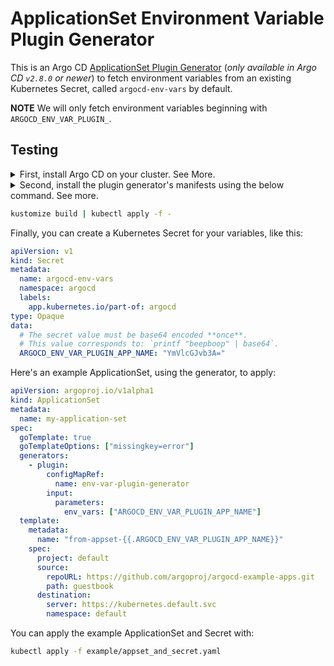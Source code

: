 # ApplicationSet Environment Variable Plugin Generator
This is an Argo CD [ApplicationSet Plugin Generator](https://argo-cd.readthedocs.io/en/latest/operator-manual/applicationset/Generators-Plugin/) (_only available in Argo CD `v2.8.0` or newer_) to fetch environment variables from an existing Kubernetes Secret, called `argocd-env-vars` by default.

**NOTE**
We will only fetch environment variables beginning with `ARGOCD_ENV_VAR_PLUGIN_`.

## Testing

<details>
  <summary>First, install Argo CD on your cluster. See More.</summary>
  
  This feature is currently only available in an (unsupported) pre-release state. We last tested this with `v2.8.0-rc7` which is the newest at time of writing. Check the [Releases page](https://github.com/argoproj/argo-cd/releases) for the latest version. To use a(n unsupported) pre-release, like `v2.8.0-rc7` with helm, override the `global.image.tag` parameter with the version of your choice in your values.yaml. Then, make sure you grab the updated ApplicationSet CRD for the tag you want to use e.g. [`v2.8.0-rc7`](https://github.com/argoproj/argo-cd/tree/v2.8.0-rc7/manifests/crds).

</details>

<details>
  <summary>Second, install the plugin generator's manifests using the below command. See more.</summary>

The manifests assume that Argo CD is installed in the `argocd` namespace, and you want to install the plugin generator in the same namespace. This kustomize command will [generate a `ConfigMap`](https://github.com/jessebot/argocd-applicationset-env-var-plugin/blob/main/kustomization.yaml#L7) with the [main.py](./main.py) in this repo, to be used for the ENTRYPOINT script for the Docker container in the small [deployment](./manifests/deployment.yaml) we create.

</details>

```bash
kustomize build | kubectl apply -f -
```

Finally, you can create a Kubernetes Secret for your variables, like this:
```yaml
apiVersion: v1
kind: Secret
metadata:
  name: argocd-env-vars
  namespace: argocd
  labels:
    app.kubernetes.io/part-of: argocd
type: Opaque
data:
  # The secret value must be base64 encoded **once**.
  # This value corresponds to: `printf "beepboop" | base64`.
  ARGOCD_ENV_VAR_PLUGIN_APP_NAME: "YmVlcGJvb3A="
```

Here's an example ApplicationSet, using the generator, to apply:
```yaml
apiVersion: argoproj.io/v1alpha1
kind: ApplicationSet
metadata:
  name: my-application-set
spec:
  goTemplate: true
  goTemplateOptions: ["missingkey=error"]
  generators:
    - plugin:
        configMapRef:
          name: env-var-plugin-generator
        input:
          parameters:
            env_vars: ["ARGOCD_ENV_VAR_PLUGIN_APP_NAME"]
  template:
    metadata:
      name: "from-appset-{{.ARGOCD_ENV_VAR_PLUGIN_APP_NAME}}"
    spec:
      project: default
      source:
        repoURL: https://github.com/argoproj/argocd-example-apps.git
        path: guestbook
      destination:
        server: https://kubernetes.default.svc
        namespace: default
```
You can apply the example ApplicationSet and Secret with:

```bash
kubectl apply -f example/appset_and_secret.yaml
```

